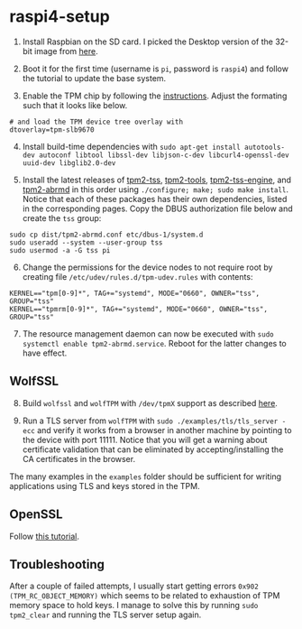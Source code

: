 # raspi4-setup

1. Install Raspbian on the SD card. I picked the Desktop version of the 32-bit image from [here](https://www.raspberrypi.org/software/operating-systems/).

2. Boot it for the first time (username is `pi`, password is `raspi4`) and follow the tutorial to update the base system.

3. Enable the TPM chip by following the [instructions](https://letstrust.de/archives/20-Mainline.html). Adjust the formating such that it looks like below.

```
# and load the TPM device tree overlay with
dtoverlay=tpm-slb9670
```

4. Install build-time dependencies with `sudo apt-get install autotools-dev autoconf libtool libssl-dev libjson-c-dev libcurl4-openssl-dev uuid-dev libglib2.0-dev
`

5. Install the latest releases of [tpm2-tss](https://github.com/tpm2-software/tpm2-tss), [tpm2-tools](https://github.com/tpm2-software/tpm2-tools), [tpm2-tss-engine](https://github.com/tpm2-software/tpm2-tss-engine), and [tpm2-abrmd](https://github.com/tpm2-software/tpm2-abrmd) in this order using `./configure; make; sudo make install`. Notice that each of these packages has their own dependencies, listed in the corresponding pages. Copy the DBUS authorization file below and create the `tss` group:

```
sudo cp dist/tpm2-abrmd.conf etc/dbus-1/system.d
sudo useradd --system --user-group tss
sudo usermod -a -G tss pi
```

6. Change the permissions for the device nodes to not require root by creating file `/etc/udev/rules.d/tpm-udev.rules` with contents:

```
KERNEL=="tpm[0-9]*", TAG+="systemd", MODE="0660", OWNER="tss", GROUP="tss"
KERNEL=="tpmrm[0-9]*", TAG+="systemd", MODE="0660", OWNER="tss", GROUP="tss"
```
7. The resource management daemon can now be executed with `sudo systemctl enable tpm2-abrmd.service`. Reboot for the latter changes to have effect.

## WolfSSL

8. Build `wolfssl` and `wolfTPM` with  `/dev/tpmX` support as described [here](https://github.com/wolfssl/wolfTPM).

9. Run a TLS server from `wolfTPM` with `sudo ./examples/tls/tls_server -ecc` and verify it works from a browser in another machine by pointing to the device with port 11111. Notice that you will get a warning about certificate validation that can be eliminated by accepting/installing the CA certificates in the browser.

The many examples in the `examples` folder should be sufficient for writing applications using TLS and keys stored in the TPM.

## OpenSSL

Follow [this tutorial](https://www.infineon.com/dgdl/Infineon-OPTIGA_TPM_SLx9670_TPM_2.0-ApplicationNotes-v01_00-EN.pdf?fileId=5546d46271bf4f920171c5598a3a0e7b).

## Troubleshooting

After a couple of failed attempts, I usually start getting errors `0x902 (TPM_RC_OBJECT_MEMORY)` which seems to be related to exhaustion of TPM memory space to hold keys. I manage to solve this by running `sudo tpm2_clear` and running the TLS server setup again.
